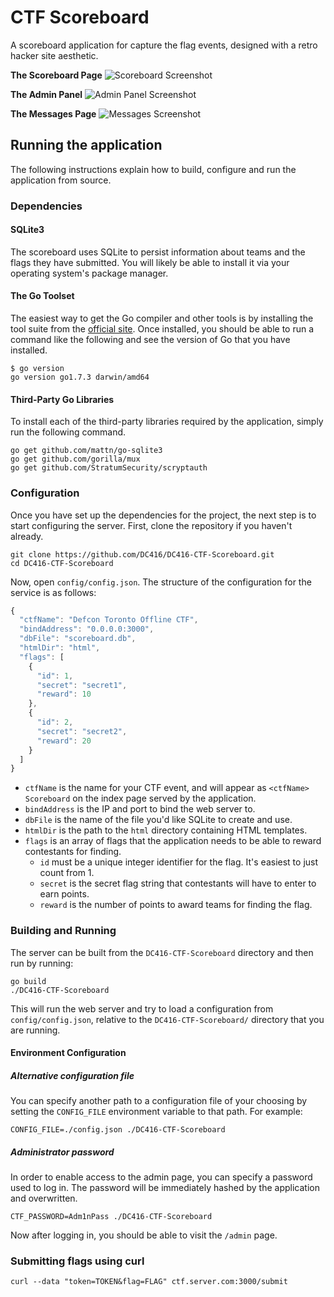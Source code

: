 # CTF Scoreboard

A scoreboard application for capture the flag events, designed with a retro hacker site aesthetic.

**The Scoreboard Page**
![Scoreboard Screenshot](https://u.nya.is/fpwpmj.png)

**The Admin Panel**
![Admin Panel Screenshot](https://u.nya.is/vmzrfd.png)

**The Messages Page**
![Messages Screenshot](https://u.nya.is/yxbyxc.png)


## Running the application

The following instructions explain how to build, configure and run the application from source.

### Dependencies

#### SQLite3

The scoreboard uses SQLite to persist information about teams and the flags they have submitted. You will likely be able to install it via your operating system's package manager.

#### The Go Toolset

The easiest way to get the Go compiler and other tools is by installing the tool suite from the [official site](https://golang.org/dl/). Once installed, you should be able to run a command like the following and see the version of Go that you have installed.

```
$ go version
go version go1.7.3 darwin/amd64
```

#### Third-Party Go Libraries

To install each of the third-party libraries required by the application, simply run the following command.

```
go get github.com/mattn/go-sqlite3
go get github.com/gorilla/mux
go get github.com/StratumSecurity/scryptauth
```

### Configuration

Once you have set up the dependencies for the project, the next step is to start configuring the server. First, clone the repository if you haven't already.

```
git clone https://github.com/DC416/DC416-CTF-Scoreboard.git
cd DC416-CTF-Scoreboard 
```

Now, open `config/config.json`. The structure of the configuration for the service is as follows:

```javascript
{
  "ctfName": "Defcon Toronto Offline CTF",
  "bindAddress": "0.0.0.0:3000",
  "dbFile": "scoreboard.db",
  "htmlDir": "html",
  "flags": [
    {
      "id": 1,
      "secret": "secret1",
      "reward": 10
    },
    {
      "id": 2,
      "secret": "secret2",
      "reward": 20
    }
  ]
}
```

* `ctfName` is the name for your CTF event, and will appear as `<ctfName> Scoreboard` on the index page served by the application.
* `bindAddress` is the IP and port to bind the web server to.
* `dbFile` is the name of the file you'd like SQLite to create and use.
* `htmlDir` is the path to the `html` directory containing HTML templates.
* `flags` is an array of flags that the application needs to be able to reward contestants for finding.
  * `id` must be a unique integer identifier for the flag. It's easiest to just count from 1.
  * `secret` is the secret flag string that contestants will have to enter to earn points.
  * `reward` is the number of points to award teams for finding the flag.

### Building and Running

The server can be built from the `DC416-CTF-Scoreboard` directory and then run by running:

```
go build
./DC416-CTF-Scoreboard
```

This will run the web server and try to load a configuration from `config/config.json`, relative to the `DC416-CTF-Scoreboard/` directory that you are running.

#### Environment Configuration

##### Alternative configuration file

You can specify another path to a configuration file of your choosing by setting the `CONFIG_FILE` environment variable to that path. For example:

```
CONFIG_FILE=./config.json ./DC416-CTF-Scoreboard
```

##### Administrator password

In order to enable access to the admin page, you can specify a password used to log in. The password will be immediately
hashed by the application and overwritten.

```
CTF_PASSWORD=Adm1nPass ./DC416-CTF-Scoreboard
```

Now after logging in, you should be able to visit the `/admin` page.


### Submitting flags using curl
```
curl --data "token=TOKEN&flag=FLAG" ctf.server.com:3000/submit
```
